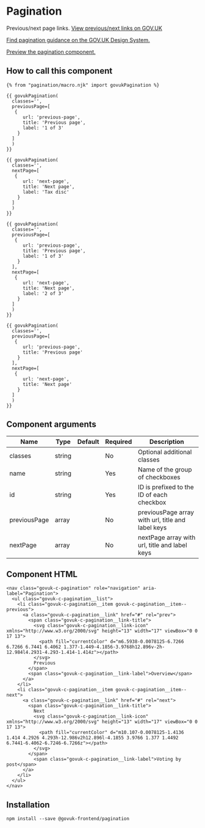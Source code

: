 


<h1 class="govuk-u-heading-36">
Pagination
</h1>

<p class="govuk-u-core-24">
  Previous/next page links.
  <a href="https://www.gov.uk/voting-in-the-uk/polling-stations">View previous/next links on GOV.UK</a>
</p>

<p class="govuk-u-copy-19">
  <a href="http://www.linktodesignsystem.com/pagination">Find pagination guidance on the GOV.UK Design System.</a>
</p>


<p class="govuk-u-copy-19">
<a href="http://govuk-frontend-review.herokuapp.com/components/pagination/preview">Preview the pagination component.
</a>
</p>

  <h2 class="govuk-u-heading-24">How to call this component</h2>

  <pre><code>{% from &quot;pagination/macro.njk&quot; import govukPagination %}

{{ govukPagination(
  classes=&#39;&#39;,
  previousPage=[
   {
      url: &#39;previous-page&#39;,
      title: &#39;Previous page&#39;,
      label: &#39;1 of 3&#39;
    }
  ]
  )
}}

{{ govukPagination(
  classes=&#39;&#39;,
  nextPage=[
   {
      url: &#39;next-page&#39;,
      title: &#39;Next page&#39;,
      label: &#39;Tax disc&#39;
    }
  ]
  )
}}

{{ govukPagination(
  classes=&#39;&#39;,
  previousPage=[
   {
      url: &#39;previous-page&#39;,
      title: &#39;Previous page&#39;,
      label: &#39;1 of 3&#39;
    }
  ],
  nextPage=[
   {
      url: &#39;next-page&#39;,
      title: &#39;Next page&#39;,
      label: &#39;2 of 3&#39;
    }
  ]
  )
}}

{{ govukPagination(
  classes=&#39;&#39;,
  previousPage=[
   {
      url: &#39;previous-page&#39;,
      title: &#39;Previous page&#39;
    }
  ],
  nextPage=[
   {
      url: &#39;next-page&#39;,
      title: &#39;Next page&#39;
    }
  ]
  )
}}</code></pre>

<h2 class="govuk-u-heading-24">Component arguments</h2>

<div>

<!-- TODO: Use the table macro here and pass it component argument data -->
| Name          | Type    | Default | Required | Description
|---            |---      |---      |---       |---
| classes       | string  |         | No       | Optional additional classes
| name          | string  |         | Yes      | Name of the group of checkboxes
| id            | string  |         | Yes      | ID is prefixed to the ID of each checkbox
| previousPage  | array   |         | No       | previousPage array with url, title and label keys
| nextPage      | array   |         | No       | nextPage array with url, title and label keys

</div>

<h2 class="govuk-u-heading-24">Component HTML</h2>
<pre><code>&lt;nav class=&quot;govuk-c-pagination&quot; role=&quot;navigation&quot; aria-label=&quot;Pagination&quot;&gt;
  &lt;ul class=&quot;govuk-c-pagination__list&quot;&gt;
    &lt;li class=&quot;govuk-c-pagination__item govuk-c-pagination__item--previous&quot;&gt;
      &lt;a class=&quot;govuk-c-pagination__link&quot; href=&quot;#&quot; rel=&quot;prev&quot;&gt;
        &lt;span class=&quot;govuk-c-pagination__link-title&quot;&gt;
          &lt;svg class=&quot;govuk-c-pagination__link-icon&quot; xmlns=&quot;http://www.w3.org/2000/svg&quot; height=&quot;13&quot; width=&quot;17&quot; viewBox=&quot;0 0 17 13&quot;&gt;
            &lt;path fill=&quot;currentColor&quot; d=&quot;m6.5938-0.0078125-6.7266 6.7266 6.7441 6.4062 1.377-1.449-4.1856-3.9768h12.896v-2h-12.984l4.2931-4.293-1.414-1.414z&quot;&gt;&lt;/path&gt;
          &lt;/svg&gt;
          Previous
        &lt;/span&gt;
        &lt;span class=&quot;govuk-c-pagination__link-label&quot;&gt;Overview&lt;/span&gt;
      &lt;/a&gt;
    &lt;/li&gt;
    &lt;li class=&quot;govuk-c-pagination__item govuk-c-pagination__item--next&quot;&gt;
      &lt;a class=&quot;govuk-c-pagination__link&quot; href=&quot;#&quot; rel=&quot;next&quot;&gt;
        &lt;span class=&quot;govuk-c-pagination__link-title&quot;&gt;
          Next
          &lt;svg class=&quot;govuk-c-pagination__link-icon&quot; xmlns=&quot;http://www.w3.org/2000/svg&quot; height=&quot;13&quot; width=&quot;17&quot; viewBox=&quot;0 0 17 13&quot;&gt;
            &lt;path fill=&quot;currentColor&quot; d=&quot;m10.107-0.0078125-1.4136 1.414 4.2926 4.293h-12.986v2h12.896l-4.1855 3.9766 1.377 1.4492 6.7441-6.4062-6.7246-6.7266z&quot;&gt;&lt;/path&gt;
          &lt;/svg&gt;
        &lt;/span&gt;
          &lt;span class=&quot;govuk-c-pagination__link-label&quot;&gt;Voting by post&lt;/span&gt;
      &lt;/a&gt;
    &lt;/li&gt;
  &lt;/ul&gt;
&lt;/nav&gt;
</code></pre>

<h2 class="govuk-u-heading-24">Installation</h2>
<pre><code>npm install --save @govuk-frontend/pagination</code></pre>

